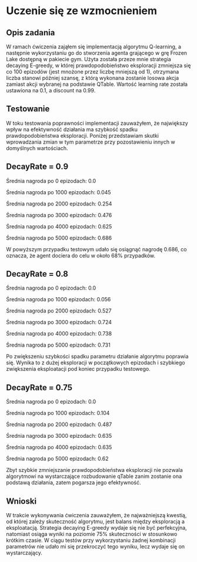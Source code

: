 # Uczenie się ze wzmocnieniem
## Opis zadania
W ramach ćwiczenia zająłem się implementacją algorytmu Q-learning, a
następnie wykorzystaniu go do stworzenia agenta grającego w grę Frozen
Lake dostępną w pakiecie gym. Użyta została przeze mnie strategia
decaying E-greedy, w której prawdopodobieństwo eksploracji zmniejsza się
co 100 epizodów (jest mnożone przez liczbę mniejszą od 1), otrzymana
liczba stanowi później szansę, z którą wykonana zostanie losowa akcja
zamiast akcji wybranej na podstawie QTable. Wartość learning rate
została ustawiona na 0.1, a discount na 0.99.

## Testowanie
W toku testowania poprawności implementacji zauważyłem, że największy
wpływ na efektywność działania ma szybkość spadku prawdopodobieństwa
eksploracji. Poniżej przedstawiam skutki wprowadzania zmian w tym
parametrze przy pozostawieniu innych w domyślnych wartościach.

DecayRate = 0.9
---------------

Średnia nagroda po 0 epizodach: 0.0

Średnia nagroda po 1000 epizodach: 0.045

Średnia nagroda po 2000 epizodach: 0.254

Średnia nagroda po 3000 epizodach: 0.476

Średnia nagroda po 4000 epizodach: 0.625

Średnia nagroda po 5000 epizodach: 0.686

W powyższym przypadku testowym udało się osiągnąć nagrodę 0.686, co
oznacza, że agent dociera do celu w około 68% przypadków.

DecayRate = 0.8
---------------

Średnia nagroda po 0 epizodach: 0.0

Średnia nagroda po 1000 epizodach: 0.056

Średnia nagroda po 2000 epizodach: 0.527

Średnia nagroda po 3000 epizodach: 0.724

Średnia nagroda po 4000 epizodach: 0.738

Średnia nagroda po 5000 epizodach: 0.731

Po zwiększeniu szybkości spadku parametru działanie algorytmu poprawia
się. Wynika to z dużej eksploracji w początkowych epizodach i szybkiego
zwiększenia eksploatacji pod koniec przypadku testowego.

DecayRate = 0.75
----------------

Średnia nagroda po 0 epizodach: 0.0

Średnia nagroda po 1000 epizodach: 0.104

Średnia nagroda po 2000 epizodach: 0.487

Średnia nagroda po 3000 epizodach: 0.635

Średnia nagroda po 4000 epizodach: 0.635

Średnia nagroda po 5000 epizodach: 0.62

Zbyt szybkie zmniejszanie prawdopodobieństwa eksploracji nie pozwala
algorytmowi na wystarczające rozbudowanie qTable zanim zostanie ona
podstawą działania, zatem pogarsza jego efektywność.

## Wnioski
W trakcie wykonywania ćwiczenia zauważyłem, że najważniejszą kwestią, od
której zależy skuteczność algorytmu, jest balans między eksploracją a
eksploatacją. Strategia decaying E-greedy wydaje się nie być
perfekcyjna, natomiast osiąga wyniki na poziomie 75% skuteczności w
stosunkowo krótkim czasie. W ciągu testów przy wykorzystaniu żadnej
kombinacji parametrów nie udało mi się przekroczyć tego wyniku, lecz
wydaje się on wystarczający.
